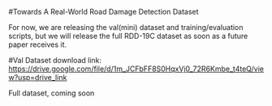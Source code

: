 
#Towards A Real-World Road Damage Detection Dataset

For now, we are releasing the val(mini) dataset and training/evaluation scripts, but we will release the full RDD-19C dataset as soon as a future paper receives it.

#Val Dataset download link: https://drive.google.com/file/d/1m_JCFbFF8S0HqxVj0_72R6Kmbe_t4teQ/view?usp=drive_link

Full dataset, coming soon
